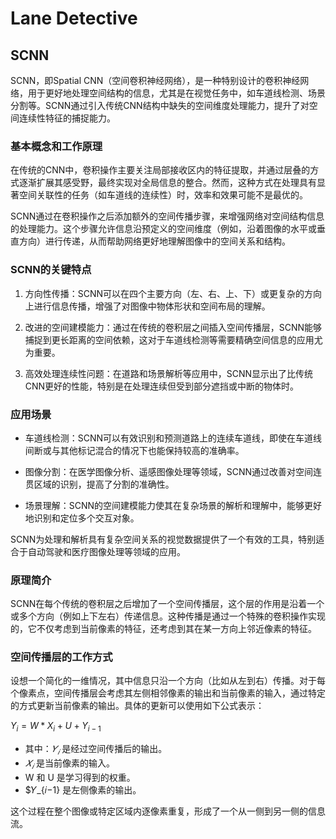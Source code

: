 # Lane Detective

## SCNN

SCNN，即Spatial CNN（空间卷积神经网络），是一种特别设计的卷积神经网络，用于更好地处理空间结构的信息，尤其是在视觉任务中，如车道线检测、场景分割等。SCNN通过引入传统CNN结构中缺失的空间维度处理能力，提升了对空间连续性特征的捕捉能力。

### 基本概念和工作原理

在传统的CNN中，卷积操作主要关注局部接收区内的特征提取，并通过层叠的方式逐渐扩展其感受野，最终实现对全局信息的整合。然而，这种方式在处理具有显著空间关联性的任务（如车道线的连续性）时，效率和效果可能不是最优的。

SCNN通过在卷积操作之后添加额外的空间传播步骤，来增强网络对空间结构信息的处理能力。这个步骤允许信息沿预定义的空间维度（例如，沿着图像的水平或垂直方向）进行传递，从而帮助网络更好地理解图像中的空间关系和结构。

### SCNN的关键特点

1. 方向性传播：SCNN可以在四个主要方向（左、右、上、下）或更复杂的方向上进行信息传播，增强了对图像中物体形状和空间布局的理解。

2. 改进的空间建模能力：通过在传统的卷积层之间插入空间传播层，SCNN能够捕捉到更长距离的空间依赖，这对于车道线检测等需要精确空间信息的应用尤为重要。

3. 高效处理连续性问题：在道路和场景解析等应用中，SCNN显示出了比传统CNN更好的性能，特别是在处理连续但受到部分遮挡或中断的物体时。

### 应用场景

+ 车道线检测：SCNN可以有效识别和预测道路上的连续车道线，即使在车道线间断或与其他标记混合的情况下也能保持较高的准确率。

+ 图像分割：在医学图像分析、遥感图像处理等领域，SCNN通过改善对空间连贯区域的识别，提高了分割的准确性。

+ 场景理解：SCNN的空间建模能力使其在复杂场景的解析和理解中，能够更好地识别和定位多个交互对象。

SCNN为处理和解析具有复杂空间关系的视觉数据提供了一个有效的工具，特别适合于自动驾驶和医疗图像处理等领域的应用。

### 原理简介

SCNN在每个传统的卷积层之后增加了一个空间传播层，这个层的作用是沿着一个或多个方向（例如上下左右）传递信息。这种传播是通过一个特殊的卷积操作实现的，它不仅考虑到当前像素的特征，还考虑到其在某一方向上邻近像素的特征。

### 空间传播层的工作方式

设想一个简化的一维情况，其中信息只沿一个方向（比如从左到右）传播。对于每个像素点，空间传播层会考虑其左侧相邻像素的输出和当前像素的输入，通过特定的方式更新当前像素的输出。具体的更新可以使用如下公式表示：

$Y_i = W * X_i + U + Y_{i-1}$

+ 其中：$𝑌_𝑖$ 是经过空间传播后的输出。
+ $𝑋_𝑖$ 是当前像素的输入。
+ W 和 U 是学习得到的权重。
+ $𝑌_{𝑖−1} 是左侧像素的输出。

这个过程在整个图像或特定区域内逐像素重复，形成了一个从一侧到另一侧的信息流。
